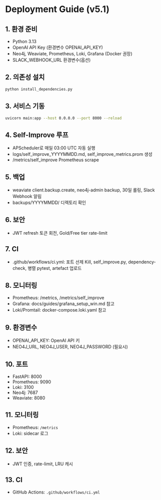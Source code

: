 # Deployment Guide (v5.1)

## 1. 환경 준비
- Python 3.13
- OpenAI API Key (환경변수 OPENAI_API_KEY)
- Neo4j, Weaviate, Prometheus, Loki, Grafana (Docker 권장)
- SLACK_WEBHOOK_URL 환경변수(옵션)

## 2. 의존성 설치
```bash
python install_dependencies.py
```

## 3. 서비스 기동
```bash
uvicorn main:app --host 0.0.0.0 --port 8000 --reload
```

## 4. Self-Improve 루프
- APScheduler로 매일 03:00 UTC 자동 실행
- logs/self_improve_YYYYMMDD.md, self_improve_metrics.prom 생성
- /metrics/self_improve Prometheus scrape

## 5. 백업
- weaviate client.backup.create, neo4j-admin backup, 30일 롤링, Slack Webhook 알림
- backups/YYYYMMDD/ 디렉토리 확인

## 6. 보안
- JWT refresh 토큰 회전, Gold/Free tier rate-limit

## 7. CI
- .github/workflows/ci.yml: 포트 선제 Kill, self_improve.py, dependency-check, 병렬 pytest, artefact 업로드

## 8. 모니터링
- Prometheus: /metrics, /metrics/self_improve
 - Grafana: docs/guides/grafana_setup_win.md 참고
- Loki/Promtail: docker-compose.loki.yaml 참고

## 9. 환경변수
- OPENAI_API_KEY: OpenAI API 키
- NEO4J_URL, NEO4J_USER, NEO4J_PASSWORD (필요시)

## 10. 포트
- FastAPI: 8000
- Prometheus: 9090
- Loki: 3100
- Neo4j: 7687
- Weaviate: 8080

## 11. 모니터링
- Prometheus: `/metrics`
- Loki: sidecar 로그

## 12. 보안
- JWT 인증, rate-limit, LRU 캐시

## 13. CI
- GitHub Actions: `.github/workflows/ci.yml` 